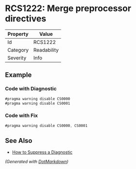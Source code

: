 # RCS1222: Merge preprocessor directives

| Property | Value       |
| -------- | ----------- |
| Id       | RCS1222     |
| Category | Readability |
| Severity | Info        |

## Example

### Code with Diagnostic

```csharp
#pragma warning disable CS0000
#pragma warning disable CS0001
```

### Code with Fix

```csharp
#pragma warning disable CS0000, CS0001
```

## See Also

* [How to Suppress a Diagnostic](../HowToConfigureAnalyzers.md#how-to-suppress-a-diagnostic)


*\(Generated with [DotMarkdown](http://github.com/JosefPihrt/DotMarkdown)\)*
